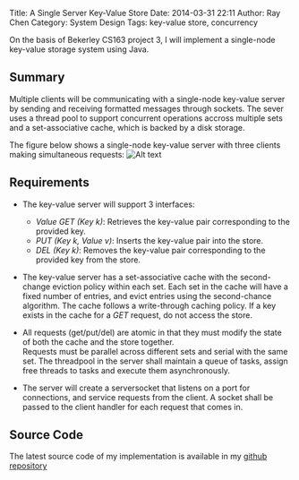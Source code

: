 Title: A Single Server Key-Value Store 
Date: 2014-03-31 22:11
Author: Ray Chen
Category: System Design 
Tags: key-value store, concurrency 

On the basis of Bekerley CS163 project 3, I will implement a single-node key-value storage system using Java.

## Summary

Multiple clients will be communicating with a single-node key-value server by sending and receiving
formatted messages through sockets. The sever uses a thread pool to support concurrent operations
accross multiple sets and a set-associative cache, which is backed by a disk storage.

The figure below shows a single-node key-value server with three clients making simultaneous requests:
![Alt text](http://www.raydevblog.us/images/kvstore.jpg)

## Requirements

* The key-value server will support 3 interfaces:
    - _Value GET (Key k)_: Retrieves the key-value pair corresponding to the provided key.
    - _PUT (Key k, Value v)_: Inserts the key-value pair into the store.
    - _DEL (Key k)_: Removes the key-value pair corresponding to the provided key from the store.

* The key-value server has a set-associative cache with the second-change eviction policy within each set.
  Each set in the cache will have a fixed number of entries, and evict entries using the second-chance algorithm.
  The cache follows a write-through caching policy. If a key exists in the cache for a _GET_ request, do not access
  the store.

* All requests (get/put/del) are atomic in that they must modify the state of both the cache and the store together.  
  Requests must be parallel across different sets and serial with the same set. The threadpool in the server shall
  maintain a queue of tasks, assign free threads to tasks and execute them asynchronously.

* The server will create a serversocket that listens on a port for connections, and service requests from the client.
  A socket shall be passed to the client handler for each request that comes in.

## Source Code

The latest source code of my implementation is available in my [github repository](https://github.com/garudareiga/computer_system_design/tree/master/kvstore/src/edu/berkeley/cs162)
